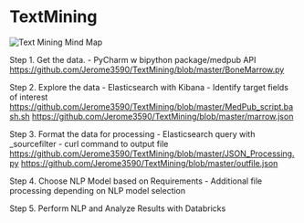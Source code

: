 # TextMining

![Text Mining Mind Map](https://user-images.githubusercontent.com/9680556/32329379-4e50d368-bfb3-11e7-9c14-5ad25b6d7d51.PNG)

Step 1. Get the data.
            - PyCharm w bipython package/medpub API
            https://github.com/Jerome3590/TextMining/blob/master/BoneMarrow.py

Step 2. Explore the data
            - Elasticsearch with Kibana
            - Identify target fields of interest
            https://github.com/Jerome3590/TextMining/blob/master/MedPub_script.bash.sh
            https://github.com/Jerome3590/TextMining/blob/master/marrow.json
                
Step 3. Format the data for processing
            - Elasticsearch query with _sourcefilter
            - curl command to output file
            https://github.com/Jerome3590/TextMining/blob/master/JSON_Processing.py
            https://github.com/Jerome3590/TextMining/blob/master/outfile.json

Step 4. Choose NLP Model based on Requirements
            - Additional file processing depending on NLP model selection
    
Step 5. Perform NLP and Analyze Results with Databricks
